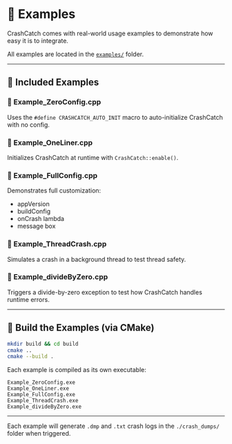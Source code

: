 # 🧪 Examples

CrashCatch comes with real-world usage examples to demonstrate how easy it is to integrate.

All examples are located in the [`examples/`](../examples/) folder.

---

## 📁 Included Examples

### 🔹 Example_ZeroConfig.cpp
Uses the `#define CRASHCATCH_AUTO_INIT` macro to auto-initialize CrashCatch with no config.

### 🔹 Example_OneLiner.cpp
Initializes CrashCatch at runtime with `CrashCatch::enable()`.

### 🔹 Example_FullConfig.cpp
Demonstrates full customization:
- appVersion
- buildConfig
- onCrash lambda
- message box

### 🔹 Example_ThreadCrash.cpp
Simulates a crash in a background thread to test thread safety.

### 🔹 Example_divideByZero.cpp
Triggers a divide-by-zero exception to test how CrashCatch handles runtime errors.

---

## 🧰 Build the Examples (via CMake)

```bash
mkdir build && cd build
cmake ..
cmake --build .
```

Each example is compiled as its own executable:
```
Example_ZeroConfig.exe
Example_OneLiner.exe
Example_FullConfig.exe
Example_ThreadCrash.exe
Example_divideByZero.exe
```

---

Each example will generate `.dmp` and `.txt` crash logs in the `./crash_dumps/` folder when triggered.